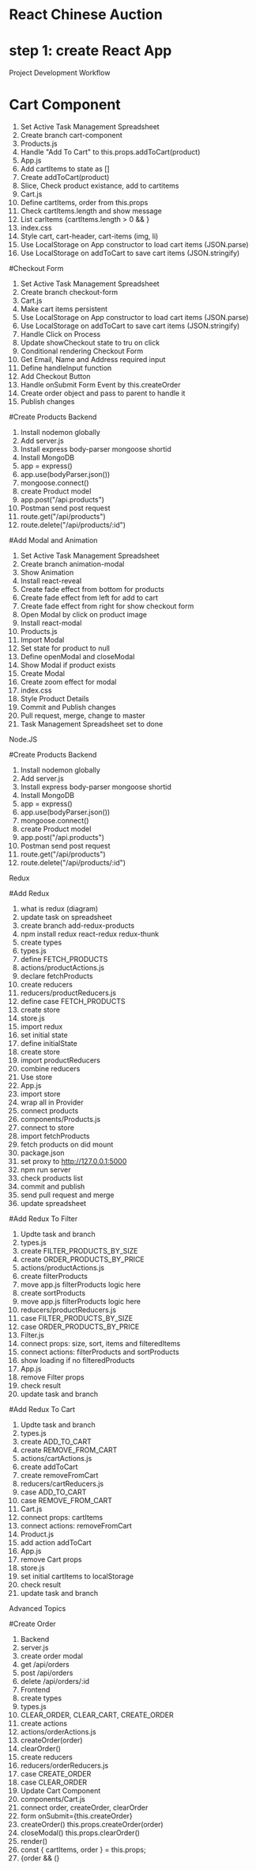 # React Chinese Auction

# step 1: create React App

Project Development Workflow



# Cart Component
1. Set Active Task Management Spreadsheet
2. Create branch cart-component
3. Products.js
4. Handle "Add To Cart" to this.props.addToCart(product)
5. App.js
6. Add cartItems to state as []
7. Create addToCart(product)
8. Slice, Check product existance, add to cartitems
9. Cart.js
10. Define cartItems, order from this.props
11. Check cartItems.length and show message
12. List carItems {cartItems.length > 0 && }
13. index.css
14. Style cart, cart-header, cart-items (img, li)
15. Use LocalStorage on App constructor to load cart items (JSON.parse)
16. Use LocalStorage on addToCart to save cart items (JSON.stringify)

#Checkout Form
1. Set Active Task Management Spreadsheet
2. Create branch checkout-form
3. Cart.js
4. Make cart items persistent
5. Use LocalStorage on App constructor to load cart items (JSON.parse)
6. Use LocalStorage on addToCart to save cart items (JSON.stringify)
7. Handle Click on Process
8. Update showCheckout state to tru on click
9. Conditional rendering Checkout Form
10. Get Email, Name and Address required input
11. Define handleInput function
12. Add Checkout Button
13. Handle onSubmit Form Event by this.createOrder
14. Create order object and pass to parent to handle it
15. Publish changes

#Create Products Backend
1. Install nodemon globally
2. Add server.js
3. Install express body-parser mongoose shortid
4. Install MongoDB
5. app = express()
6. app.use(bodyParser.json())
7. mongoose.connect()
8. create Product model
9. app.post("/api.products")
10. Postman send post request
11. route.get("/api/products")
12. route.delete("/api/products/:id")

#Add Modal and Animation
1. Set Active Task Management Spreadsheet
2. Create branch animation-modal
3. Show Animation
4. Install react-reveal
5. Create fade effect from bottom for products
6. Create fade effect from left for add to cart
7. Create fade effect from right for show checkout form
8. Open Modal by click on product image
9. Install react-modal
10. Products.js
11. Import Modal
12. Set state for product to null
13. Define openModal and closeModal
14. Show Modal if product exists
15. Create Modal
16. Create zoom effect for modal
17. index.css
18. Style Product Details
19. Commit and Publish changes
20. Pull request, merge, change to master
21. Task Management Spreadsheet set to done

Node.JS

#Create Products Backend
1.  Install nodemon globally
2. Add server.js
3. Install express body-parser mongoose shortid
4. Install MongoDB
5. app = express()
6. app.use(bodyParser.json())
7. mongoose.connect()
8. create Product model
9. app.post("/api.products")
10. Postman send post request
11. route.get("/api/products")
12. route.delete("/api/products/:id")

Redux

#Add Redux
1. what is redux (diagram)
2. update task on spreadsheet
3. create branch add-redux-products
4. npm install redux react-redux redux-thunk
5. create types
6. types.js
7. define FETCH_PRODUCTS
8. actions/productActions.js
9. declare fetchProducts
10. create reducers
11. reducers/productReducers.js
12. define case FETCH_PRODUCTS
13. create store
14. store.js
15. import redux
16. set initial state
17. define initialState
18. create store
19. import productReducers
20. combine reducers
21. Use store
22. App.js
23. import store
24. wrap all in Provider
25. connect products
26. components/Products.js
27. connect to store
28. import fetchProducts
29. fetch products on did mount
30. package.json
31. set proxy to http://127.0.0.1:5000
32. npm run server
33. check products list
34. commit and publish
35. send pull request and merge
36. update spreadsheet

#Add Redux To Filter
1. Updte task and branch
2. types.js
3. create FILTER_PRODUCTS_BY_SIZE
4. create ORDER_PRODUCTS_BY_PRICE
5. actions/productActions.js
6. create filterProducts
7. move app.js filterProducts logic here
8. create sortProducts
9. move app.js filterProducts logic here
10. reducers/productReducers.js
11. case FILTER_PRODUCTS_BY_SIZE
12. case ORDER_PRODUCTS_BY_PRICE
13. Filter.js
14. connect props: size, sort, items and filteredItems
15. connect actions: filterProducts and sortProducts
16. show loading if no filteredProducts
17. App.js
18. remove Filter props
19. check result
20. update task and branch

#Add Redux To Cart
1. Updte task and branch
2. types.js
3. create ADD_TO_CART
4. create REMOVE_FROM_CART
5. actions/cartActions.js
6. create addToCart
7. create removeFromCart
8. reducers/cartReducers.js
9. case ADD_TO_CART
10. case REMOVE_FROM_CART
11. Cart.js
12. connect props: cartItems
13. connect actions: removeFromCart
14. Product.js
15. add action addToCart
16. App.js
17. remove Cart props
18. store.js
19. set initial cartItems to localStorage
20. check result
21. update task and branch

Advanced Topics

#Create Order
1. Backend
2. server.js
3. create order modal
4. get /api/orders
5. post /api/orders
6. delete /api/orders/:id
7. Frontend
8. create types
9. types.js
10. CLEAR_ORDER, CLEAR_CART, CREATE_ORDER
11. create actions
12. actions/orderActions.js
13. createOrder(order)
14. clearOrder()
15. create reducers
16. reducers/orderReducers.js
17. case CREATE_ORDER
18. case CLEAR_ORDER
19. Update Cart Component
20. components/Cart.js
21. connect order, createOrder, clearOrder
22. form onSubmit={this.createOrder}
23. createOrder() this.props.createOrder(order)
24. closeModal() this.props.clearOrder()
25. render()
26. const { cartItems, order } = this.props;
27. {order && (}